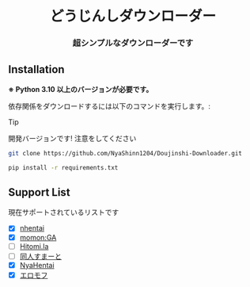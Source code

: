 <h1 align="center">
  どうじんしダウンローダー
</h1>

<h3 align="center">
  超シンプルなダウンローダーです
</h3>

## Installation

**※ Python 3.10 以上のバージョンが必要です。**

依存関係をダウンロードするには以下のコマンドを実行します。:

> [!TIP]
> 開発バージョンです! 注意をしてください

```bash
git clone https://github.com/NyaShinn1204/Doujinshi-Downloader.git

pip install -r requirements.txt
```

## Support List

現在サポートされているリストです

- [x] [nhentai](https://nhentai.net)
- [x] [momon:GA](https://momon-ga.com)
- [ ] [Hitomi.la](https://hitomi.la)
- [ ] [同人すまーと](https://ddd-smart.net)
- [x] [NyaHentai](https://nyahentai.re)
- [x] [エロモフ](https://ja.hentaipaw.com)